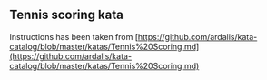 ## Tennis scoring kata

Instructions has been taken from [https://github.com/ardalis/kata-catalog/blob/master/katas/Tennis%20Scoring.md](https://github.com/ardalis/kata-catalog/blob/master/katas/Tennis%20Scoring.md)
